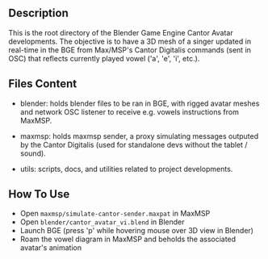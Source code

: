 Description
-----------

This is the root directory of the Blender Game Engine Cantor Avatar developments. The objective is to have a 3D mesh of a singer updated in real-time in the BGE from Max/MSP's Cantor Digitalis commands (sent in OSC) that reflects currently played vowel ('a', 'e', 'i', etc.).

Files Content
-------------

* blender: holds blender files to be ran in BGE, with rigged avatar meshes and network OSC listener to receive e.g. vowels instructions from MaxMSP.

* maxmsp: holds maxmsp sender, a proxy simulating messages outputed by the Cantor Digitalis (used for standalone devs without the tablet / sound).

* utils: scripts, docs, and utilities related to project developments.

How To Use
----------

- Open ``maxmsp/simulate-cantor-sender.maxpat`` in MaxMSP
- Open ``blender/cantor_avatar_vi.blend`` in Blender
- Launch BGE (press 'p' while hovering mouse over 3D view in Blender)
- Roam the vowel diagram in MaxMSP and beholds the associated avatar's animation
